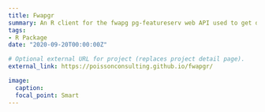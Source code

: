 ```yaml
---
title: Fwapgr
summary: An R client for the fwapg pg-featureserv web API used to get data from the BC Freshwater Atlas.
tags:
- R Package
date: "2020-09-20T00:00:00Z"

# Optional external URL for project (replaces project detail page).
external_link: https://poissonconsulting.github.io/fwapgr/

image:
  caption: 
  focal_point: Smart
---
```

